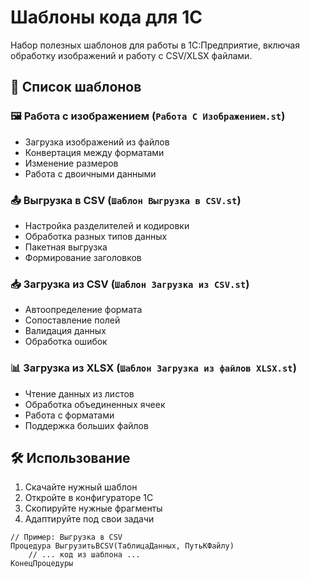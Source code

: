 # Шаблоны кода для 1С

Набор полезных шаблонов для работы в 1С:Предприятие, включая обработку изображений и работу с CSV/XLSX файлами.

## 📁 Список шаблонов

### 🖼️ Работа с изображением (`Работа С Изображением.st`)
- Загрузка изображений из файлов
- Конвертация между форматами
- Изменение размеров
- Работа с двоичными данными

### 📤 Выгрузка в CSV (`Шаблон Выгрузка в CSV.st`)
- Настройка разделителей и кодировки
- Обработка разных типов данных
- Пакетная выгрузка
- Формирование заголовков

### 📥 Загрузка из CSV (`Шаблон Загрузка из CSV.st`)
- Автоопределение формата
- Сопоставление полей
- Валидация данных
- Обработка ошибок

### 📊 Загрузка из XLSX (`Шаблон Загрузка из файлов XLSX.st`)
- Чтение данных из листов
- Обработка объединенных ячеек
- Работа с форматами
- Поддержка больших файлов

## 🛠️ Использование

1. Скачайте нужный шаблон
2. Откройте в конфигураторе 1С
3. Скопируйте нужные фрагменты
4. Адаптируйте под свои задачи

```bsl
// Пример: Выгрузка в CSV
Процедура ВыгрузитьВCSV(ТаблицаДанных, ПутьКФайлу)
    // ... код из шаблона ...
КонецПроцедуры